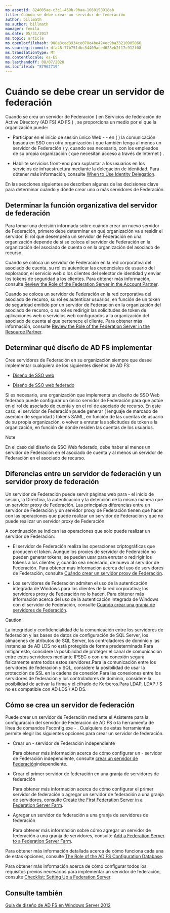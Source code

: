 ```yaml
---
ms.assetid: 824005ae-c3c1-459b-9baa-1660158918ab
title: Cuándo se debe crear un servidor de federación
author: billmath
ms.author: billmath
manager: femila
ms.date: 05/31/2017
ms.topic: article
ms.openlocfilehash: 908a3ced3934ce078e4be424ec9ba33210905066
ms.sourcegitcommit: dfa48f77b751dbc34409aced628eb2f17c912f08
ms.translationtype: MT
ms.contentlocale: es-ES
ms.lasthandoff: 08/07/2020
ms.locfileid: "87962719"
---
```

# <a name="when-to-create-a-federation-server"></a>Cuándo se debe crear un servidor de federación

Cuando se crea un servidor de Federación \( en Servicios de federación de Active Directory (AD FS) AD FS \) , se proporciona un medio por el que la organización puede:

-   Participar en el inicio de sesión único Web \- \- en \( \) la comunicación basada en SSO con otra organización \( que también tenga al menos un servidor de Federación \) y, cuando sea necesario, con los empleados de su propia organización \( que necesitan acceso a través de Internet \) .

-   Habilite servicios front-end para suplantar a los usuarios en los servicios de infraestructura mediante la delegación de identidad. Para obtener más información, consulte [When to Use Identity Delegation](When-to-Use-Identity-Delegation.md).

En las secciones siguientes se describen algunas de las decisiones clave para determinar cuándo y dónde crear uno o más servidores de Federación.

## <a name="determine-the-organizational-role-for-the-federation-server"></a>Determinar la función organizativa del servidor de federación
Para tomar una decisión informada sobre cuándo crear un nuevo servidor de Federación, primero debe determinar en qué organización va a residir el servidor. El rol que desempeña un servidor de Federación en una organización depende de si se coloca el servidor de Federación en la organización del asociado de cuenta o en la organización del asociado de recurso.

Cuando se coloca un servidor de Federación en la red corporativa del asociado de cuenta, su rol es autenticar las credenciales de usuario del explorador, el servicio web o los clientes del selector de identidad y enviar los tokens de seguridad a los clientes. Para obtener más información, consulte [Review the Role of the Federation Server in the Account Partner](Review-the-Role-of-the-Federation-Server-in-the-Account-Partner.md).

Cuando se coloca un servidor de Federación en la red corporativa del asociado de recurso, su rol es autenticar usuarios, en función de un token de seguridad emitido por un servidor de Federación en la organización del asociado de recurso, o su rol es redirigir las solicitudes de token de aplicaciones web o servicios web configurados a la organización del asociado de cuenta al que pertenece el cliente. Para obtener más información, consulte [Review the Role of the Federation Server in the Resource Partner](Review-the-Role-of-the-Federation-Server-in-the-Resource-Partner.md).

## <a name="determine-which-ad-fs-design-to-deploy"></a>Determinar qué diseño de AD FS implementar
Cree servidores de Federación en su organización siempre que desee implementar cualquiera de los siguientes diseños de AD FS:

-   [Diseño de SSO web](Web-SSO-Design.md)

-   [Diseño de SSO web federado](Federated-Web-SSO-Design.md)

Si es necesario, una organización que implementa un diseño de SSO Web federado puede configurar un único servidor de Federación para que actúe en el rol de asociado de cuenta y en el rol de asociado de recurso. En este caso, el servidor de Federación puede generar \( lenguaje de marcado de aserción de seguridad \) tokens SAML, en función de las cuentas de usuario de su propia organización, o volver a enrutar las solicitudes de token a la organización, en función de dónde residen las cuentas de los usuarios.

> [!NOTE]
> En el caso del diseño de SSO Web federado, debe haber al menos un servidor de Federación en el asociado de cuenta y al menos un servidor de Federación en el asociado de recurso.

## <a name="differences-between-a-federation-server-and-a-federation-server-proxy"></a>Diferencias entre un servidor de federación y un servidor proxy de federación
Un servidor de Federación puede servir páginas web para \- el inicio de sesión, la Directiva, la autenticación y la detección de la misma manera que un servidor proxy de Federación. Las principales diferencias entre un servidor de Federación y un servidor proxy de Federación tienen que hacer con las operaciones que puede realizar un servidor de Federación y que no puede realizar un servidor proxy de Federación.

A continuación se indican las operaciones que solo puede realizar un servidor de Federación:

-   El servidor de Federación realiza las operaciones criptográficas que producen el token. Aunque los proxies de servidor de Federación no pueden generar tokens, se pueden usar para enrutar o redirigir los tokens a los clientes y, cuando sea necesario, de nuevo al servidor de Federación. Para obtener más información acerca del uso de servidores de Federación, consulte [Cuándo crear un servidor proxy de Federación](When-to-Create-a-Federation-Server-Proxy.md).

-   Los servidores de Federación admiten el uso de la autenticación integrada de Windows para los clientes de la red corporativa; los servidores proxy de Federación no lo hacen. Para obtener más información acerca del uso de la autenticación integrada de Windows con el servidor de Federación, consulte [Cuándo crear una granja de servidores de Federación](When-to-Create-a-Federation-Server-Farm.md).

> [!CAUTION]
> La integridad y confidencialidad de la comunicación entre los servidores de federación y las bases de datos de configuración de SQL Server, los almacenes de atributos de SQL Server, los controladores de dominio y las instancias de AD LDS no está protegida de forma predeterminada.Para mitigar esto, considere la posibilidad de proteger el canal de comunicación entre estos servidores mediante IPSEC o con una conexión segura físicamente entre todos estos servidores.Para la comunicación entre los servidores de federación y SQL, considere la posibilidad de usar la protección de SSL en la cadena de conexión.Para las conexiones entre los servidores de federación y los controladores de dominio, considere la posibilidad de activar la firma y el cifrado de Kerberos.Para LDAP, LDAP \/ S no es compatible con AD LDS \/ AD DS.

## <a name="how-to-create-a-federation-server"></a>Cómo se crea un servidor de federación
Puede crear un servidor de Federación mediante el Asistente para la configuración del servidor de Federación de AD FS o la herramienta de línea de comandos Fsconfig.exe \- . Cualquiera de estas herramientas permite elegir las siguientes opciones para crear un servidor de federación.

-   Crear un \- servidor de Federación independiente

    Para obtener más información acerca de cómo configurar un \- servidor de Federación independiente, consulte [crear un servidor de Federación](../../ad-fs/deployment/Create-a-Stand-Alone-Federation-Server.md)independiente.

-   Crear el primer servidor de federación en una granja de servidores de federación

    Para obtener más información acerca de cómo configurar el primer servidor de federación o agregar un servidor de federación a una granja de servidores, consulte [Create the First Federation Server in a Federation Server Farm](../../ad-fs/deployment/Create-the-First-Federation-Server-in-a-Federation-Server-Farm.md).

-   Agregar un servidor de federación a una granja de servidores de federación

    Para obtener más información sobre cómo agregar un servidor de federación a una granja de servidores, consulte [Add a Federation Server to a Federation Server Farm](../../ad-fs/deployment/Add-a-Federation-Server-to-a-Federation-Server-Farm.md).

Para obtener más información detallada acerca de cómo funciona cada una de estas opciones, consulte [The Role of the AD FS Configuration Database](../../ad-fs/technical-reference/The-Role-of-the-AD-FS-Configuration-Database.md).

Para obtener más información acerca de cómo configurar todos los requisitos previos necesarios para implementar un servidor de federación, consulte [Checklist: Setting Up a Federation Server](../../ad-fs/deployment/Checklist--Setting-Up-a-Federation-Server.md).

## <a name="see-also"></a>Consulte también
[Guía de diseño de AD FS en Windows Server 2012](AD-FS-Design-Guide-in-Windows-Server-2012.md)


